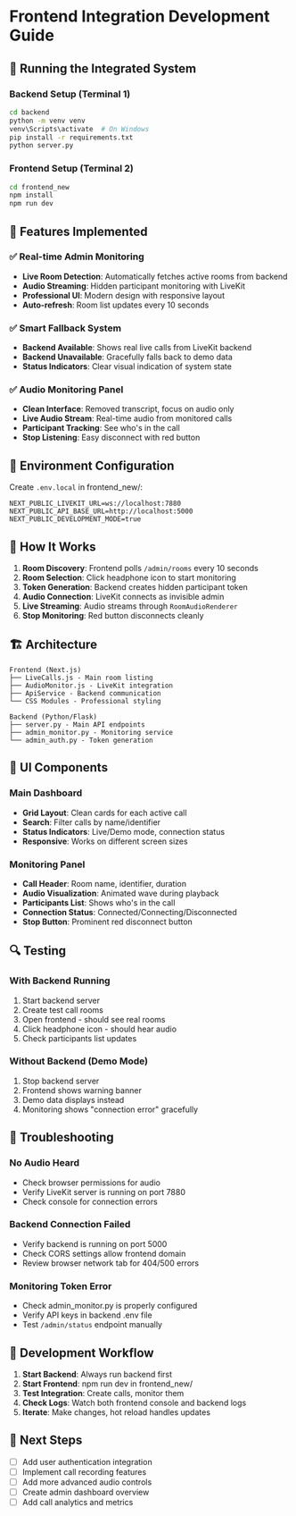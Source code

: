 # Frontend Integration Development Guide

## 🚀 Running the Integrated System

### Backend Setup (Terminal 1)
```bash
cd backend
python -m venv venv
venv\Scripts\activate  # On Windows
pip install -r requirements.txt
python server.py
```

### Frontend Setup (Terminal 2)
```bash
cd frontend_new
npm install
npm run dev
```

## 🎯 Features Implemented

### ✅ Real-time Admin Monitoring
- **Live Room Detection**: Automatically fetches active rooms from backend
- **Audio Streaming**: Hidden participant monitoring with LiveKit
- **Professional UI**: Modern design with responsive layout
- **Auto-refresh**: Room list updates every 10 seconds

### ✅ Smart Fallback System
- **Backend Available**: Shows real live calls from LiveKit backend
- **Backend Unavailable**: Gracefully falls back to demo data
- **Status Indicators**: Clear visual indication of system state

### ✅ Audio Monitoring Panel
- **Clean Interface**: Removed transcript, focus on audio only
- **Live Audio Stream**: Real-time audio from monitored calls
- **Participant Tracking**: See who's in the call
- **Stop Listening**: Easy disconnect with red button

## 🔧 Environment Configuration

Create `.env.local` in frontend_new/:
```
NEXT_PUBLIC_LIVEKIT_URL=ws://localhost:7880
NEXT_PUBLIC_API_BASE_URL=http://localhost:5000
NEXT_PUBLIC_DEVELOPMENT_MODE=true
```

## 🎵 How It Works

1. **Room Discovery**: Frontend polls `/admin/rooms` every 10 seconds
2. **Room Selection**: Click headphone icon to start monitoring
3. **Token Generation**: Backend creates hidden participant token
4. **Audio Connection**: LiveKit connects as invisible admin
5. **Live Streaming**: Audio streams through `RoomAudioRenderer`
6. **Stop Monitoring**: Red button disconnects cleanly

## 🏗️ Architecture

```
Frontend (Next.js)
├── LiveCalls.js - Main room listing
├── AudioMonitor.js - LiveKit integration  
├── ApiService - Backend communication
└── CSS Modules - Professional styling

Backend (Python/Flask)
├── server.py - Main API endpoints
├── admin_monitor.py - Monitoring service
└── admin_auth.py - Token generation
```

## 🎨 UI Components

### Main Dashboard
- **Grid Layout**: Clean cards for each active call
- **Search**: Filter calls by name/identifier
- **Status Indicators**: Live/Demo mode, connection status
- **Responsive**: Works on different screen sizes

### Monitoring Panel
- **Call Header**: Room name, identifier, duration
- **Audio Visualization**: Animated wave during playback
- **Participants List**: Shows who's in the call
- **Connection Status**: Connected/Connecting/Disconnected
- **Stop Button**: Prominent red disconnect button

## 🔍 Testing

### With Backend Running
1. Start backend server
2. Create test call rooms
3. Open frontend - should see real rooms
4. Click headphone icon - should hear audio
5. Check participants list updates

### Without Backend (Demo Mode)
1. Stop backend server
2. Frontend shows warning banner
3. Demo data displays instead
4. Monitoring shows "connection error" gracefully

## 🚨 Troubleshooting

### No Audio Heard
- Check browser permissions for audio
- Verify LiveKit server is running on port 7880
- Check console for connection errors

### Backend Connection Failed
- Verify backend is running on port 5000
- Check CORS settings allow frontend domain
- Review browser network tab for 404/500 errors

### Monitoring Token Error
- Check admin_monitor.py is properly configured
- Verify API keys in backend .env file
- Test `/admin/status` endpoint manually

## 🔄 Development Workflow

1. **Start Backend**: Always run backend first
2. **Start Frontend**: npm run dev in frontend_new/
3. **Test Integration**: Create calls, monitor them
4. **Check Logs**: Watch both frontend console and backend logs
5. **Iterate**: Make changes, hot reload handles updates

## 📝 Next Steps

- [ ] Add user authentication integration
- [ ] Implement call recording features  
- [ ] Add more advanced audio controls
- [ ] Create admin dashboard overview
- [ ] Add call analytics and metrics
